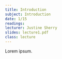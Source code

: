 ```yaml
---
title: Introduction
subject: Introduction
date: 1/15
readings:
lecturer: Justine Sherry
slides: lecture1.pdf
class: lecture
---
```


Lorem ipsum.
